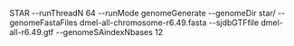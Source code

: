 STAR --runThreadN 64 --runMode genomeGenerate --genomeDir star/ --genomeFastaFiles dmel-all-chromosome-r6.49.fasta --sjdbGTFfile dmel-all-r6.49.gtf --genomeSAindexNbases 12
